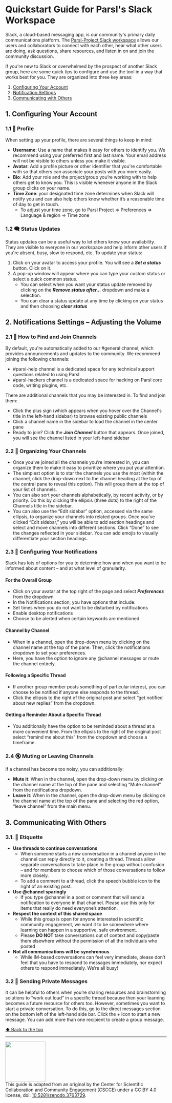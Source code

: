 # Quickstart Guide for Parsl's Slack Workspace

Slack, a cloud-based messaging app, is our community's primary daily communications platform. The [Parsl-Project Slack workspace](https://bit.ly/join-parsl-slack) allows our users and collaborators to connect with each other, hear what other users are doing, ask questions, share resources, and listen in on and join the community discussion.

If you're new to Slack or overwhelmed by the prospect of another Slack group, here are some quick tips to configure and use the tool in a way that works best for you. They are organized into three key areas:
1. [Configuring Your Account](#1-configuring-your-account)
2. [Notification Settings](#2-notifications-settings--adjusting-the-volume)
3. [Communicating with Others](#3-communicating-with-others)

## 1. Configuring Your Account
### 1.1 👤 Profile
When setting up your profile, there are several things to keep in mind:
- **Username**: Use a name that makes it easy for others to identify you. We recommend using your preferred first and last name. Your email address will not be visible to others unless you make it visible.
- **Avatar**: Add a profile picture or other identifier that you're comfortable with so that others can associate your posts with you more easily.
- **Bio**: Add your role and the project/group you’re working with to help others get to know you. This is visible whenever anyone in the Slack group clicks on your name.
- **Time Zone**: your designated time zone determines when Slack will notify you and can also help others know whether it’s a reasonable time of day to get in touch.
  - To adjust your time zone, go to Parsl Project => Preferences => Language & region => Time zone
 
### 1.2 🗨️ Status Updates
Status updates can be a useful way to let others know your availability. They are visible to everyone in our workspace and help inform other users if you're absent, busy, slow to respond, etc. To update your status:
1. Click on your avatar to access your profile. You will see a ***Set a status*** button. Click on it.
2. A pop-up window will appear where you can type your custom status or select a quick common status.
   - You can select when you want your status update removed by clicking on the ***Remove status after...*** dropdown and make a selection.
   - You can clear a status update at any time by clicking on your status and then choosing ***clear status***
  
## 2. Notifications Settings – Adjusting the Volume
### 2.1 🔎 How to Find and Join Channels
By default, you're automatically added to our #general channel, which provides announcements and updates to the community. We recommend joining the following channels:
-  #parsl-help channel is a dedicated space for any technical support questions related to using Parsl
-  #parsl-hackers channel is a dedicated space for hacking on Parsl core code, writing plugins, etc.

There are additional channels that you may be interested in. To find and join them:
- Click the plus sign (which appears when you hover over the Channel's title in the left-hand sidebar) to browse existing public channels
- Click a channel name in the sidebar to load the channel in the center pane
- Ready to join? Click the ***Join Channel*** button that appears. Once joined, you will see the channel listed in your left-hand sidebar

### 2.2 📂 Organizing Your Channels
- Once you’ve joined all the channels you’re interested in, you can organize them to make it easy to prioritize where you put your attention.
- The simplest option is to star the channels you use the most (within the channel, click the drop-down next to the channel heading at the top of the central pane to reveal this option). This will group them at the top of your list of channels.
- You can also sort your channels alphabetically, by recent activity, or by priority. Do this by clicking the ellipsis (three dots) to the right of the Channels title in the sidebar.
- You can also use the “Edit sidebar” option, accessed via the same ellipsis, to organize your channels into related groups. Once you’ve clicked “Edit sidebar,” you will be able to add section headings and select and move channels into different sections. Click “Done” to see the changes reflected in your sidebar. You can add emojis to visually differentiate your section headings.

### 2.3 🔧 Configuring Your Notifications
Slack has lots of options for you to determine how and when you want to be informed about content – and at what level of granularity.

#### For the Overall Group
- Click on your avatar at the top right of the page and select ***Preferences*** from the dropdown
- In the Notifications section, you have options that include:
- Set times when you do not want to be disturbed by notifications
- Enable desktop notifications
- Choose to be alerted when certain keywords are mentioned

#### Channel by Channel
- When in a channel, open the drop-down menu by clicking on the channel name at the top of the pane. Then, click the notifications dropdown to set your preferences.
- Here, you have the option to ignore any @channel messages or mute the channel entirely.

#### Following a Specific Thread
- If another group member posts something of particular interest, you can choose to be notified if anyone else responds to the thread.
- Click the ellipsis to the right of the original post and select “get notified about new replies” from the dropdown.

#### Getting a Reminder About a Specific Thread
- You additionally have the option to be reminded about a thread at a more convenient time. From the ellipsis to the right of the original post select “remind me about this” from the dropdown and choose a timeframe.

### 2.4 🔇 Muting or Leaving Channels
If a channel has become too noisy, you can additionally:
- **Mute it**: When in the channel, open the drop-down menu by clicking on the channel name at the top of the pane and selecting “Mute channel” from the notifications dropdown.
- **Leave it**: When in the channel, open the drop-down menu by clicking on the channel name at the top of the pane and selecting the red option, “leave channel” from the main menu.

## 3. Communicating With Others
### 3.1. 📑 Etiquette
- **Use threads to continue conversations**
  - When someone starts a new conversation in a channel anyone in the channel can reply directly to it, creating a thread. Threads allow separate conversations to take place in the group without confusion – and for members to choose which of those conversations to follow more closely.
  - To add a comment to a thread, click the speech bubble icon to the right of an existing post.
- **Use @channel sparingly**
  - If you type @channel in a post or comment that will send a notification to everyone in that channel. Please use this only for items that really do need everyone’s attention.
- **Respect the context of this shared space**
  - While this group is open for anyone interested in scientific community engagement, we want it to be somewhere where learning can happen in a supportive, safe environment.
  - Please **DO NOT** take conversations out of context and copy/paste them elsewhere without the permission of all the individuals who posted
- **Not all communications will be synchronous**
  - While IM-based conversations can feel very immediate, please don’t feel that you have to respond to messages immediately, nor expect others to respond immediately. We’re all busy!

### 3.2 📩 Sending Private Messages
It can be helpful to others when you’re sharing resources and brainstorming solutions to “work out loud” in a specific thread because then your learning becomes a future resource for others too.
However, sometimes you want to start a private conversation. To do this, go to the direct messages section on the bottom left of the left-hand side bar. Click the + icon to start a new message. You can add more than one recipient to create a group message.

[⬆️ Back to the top](#quickstart-guide-for-parsls-slack-workspace)

---
<img src="https://www.cscce.org/wp-content/uploads/2020/01/CSCCE_Acronym-with-Flower_RGB.png" width="125"><br>This guide is adapted from an original by the Center for Scientific Collaboration and Community Engagement (CSCCE) under a CC BY 4.0 license, doi: [10.5281/zenodo.3763729](https://doi.org/10.5281/zenodo.3763729).
